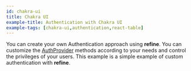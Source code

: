 ```yaml
---
id: chakra-ui
title: Chakra UI
example-title: Authentication with Chakra UI
example-tags: [chakra-ui,authentication,react-table]
---
```


You can create your own Authentication approach using **refine**. You can customize the [AuthProvider](/docs/api-reference/core/providers/auth-provider/) methods according to your needs and control the privileges of your users. This example is a simple example of custom authentication with **refine**.

<CodeSandboxExample path="auth-chakra-ui" />